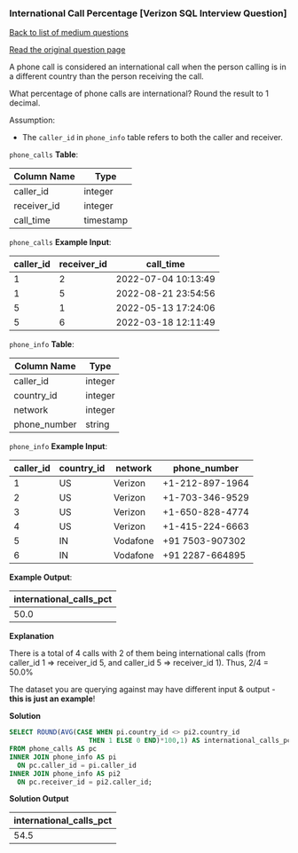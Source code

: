 ### International Call Percentage [Verizon SQL Interview Question]

[Back to list of medium questions](../README.md)

<a href="https://datalemur.com/questions/international-call-percentage">Read the original question page</a>

A phone call is considered an international call when the person calling is in a different country than the person receiving the call.

What percentage of phone calls are international? Round the result to 1 decimal.

Assumption:

- The `caller_id` in `phone_info` table refers to both the caller and receiver.




`phone_calls` **Table**:

| **Column Name** | **Type**  |
|-----------------|-----------|
| caller_id       | integer   |
| receiver_id     | integer   |
| call_time       | timestamp |

`phone_calls` **Example Input**:

| **caller_id** | **receiver_id** | **call_time**       |
|---------------|-----------------|---------------------|
| 1             | 2               | 2022-07-04 10:13:49 |
| 1             | 5               | 2022-08-21 23:54:56 |
| 5             | 1               | 2022-05-13 17:24:06 |
| 5             | 6               | 2022-03-18 12:11:49 |


`phone_info` **Table**:

| **Column Name** | **Type** |
|-----------------|----------|
| caller_id       | integer  |
| country_id      | integer  |
| network         | integer  |
| phone_number    | string   |

`phone_info` **Example Input**:

| **caller_id** | **country_id** | **network** | **phone_number** |
|---------------|----------------|-------------|------------------|
| 1             | US             | Verizon     | +1-212-897-1964  |
| 2             | US             | Verizon     | +1-703-346-9529  |
| 3             | US             | Verizon     | +1-650-828-4774  |
| 4             | US             | Verizon     | +1-415-224-6663  |
| 5             | IN             | Vodafone    | +91 7503-907302  |
| 6             | IN             | Vodafone    | +91 2287-664895  |

**Example Output**:

| **international_calls_pct** |
|-----------------------------|
| 50.0                        |

**Explanation**

There is a total of 4 calls with 2 of them being international calls (from caller_id 1 => receiver_id 5, and caller_id 5 => receiver_id 1). Thus, 2/4 = 50.0%

The dataset you are querying against may have different input & output - **this is just an example**!


**Solution**

```sql
SELECT ROUND(AVG(CASE WHEN pi.country_id <> pi2.country_id 
                    THEN 1 ELSE 0 END)*100,1) AS international_calls_pct
FROM phone_calls AS pc
INNER JOIN phone_info AS pi
  ON pc.caller_id = pi.caller_id
INNER JOIN phone_info AS pi2
  ON pc.receiver_id = pi2.caller_id;

```


**Solution Output**

| **international_calls_pct** |
|-----------------------------|
| 54.5                        |
